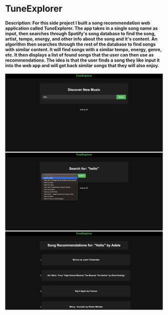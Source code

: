 # TuneExplorer
#### Description: For this side project I built a song recommendation web application called TuneExplorer. The app takes in a single song name as input, then searches through Spotify's song database to find the song, artist, tempo, energy, and other info about the song and it's content. An algorithm then searches through the rest of the database to find songs with similar content. It will find songs with a similar tempo, energy, genre, etc. It then displays a list of found songs that the user can then use as recommendations. The idea is that the user finds a song they like input it into the web app and will get back similar songs that they will also enjoy.
<img src="image5.png">
<img src="image3.png">
<img src="image4.png">
